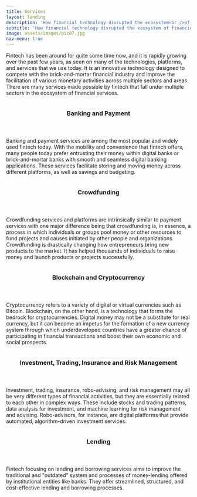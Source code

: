 ```yaml
---
title: Services
layout: landing
description: 'How financial technology disrupted the ecosystem<br />of financial services'
subtitle: 'How financial technology disrupted the ecosystem of financial services'
image: assets/images/pic07.jpg
nav-menu: true
---
```


<!-- Main -->
<div id="main">

<!-- One -->
<section id="one">
	<div class="inner">
		<p>Fintech has been around for quite some time now, and it is rapidly growing over the past few years, as seen on many of the technologies, platforms, and services that we use today. It is an innovative technology designed to compete with the brick-and-mortar financial industry and improve the facilitation of various monetary activities across multiple sectors and areas. There are many services made possible by fintech that fall under multiple sectors in the ecosystem of financial services.</p>
	</div>
</section>

<!-- Two -->
<section id="two" class="spotlights">
	<section>
		<a href="generic.html" class="image">
			<img src="{% link assets/images/pic08.jpg %}" alt="" data-position="center center" />
		</a>
		<div class="content">
			<div class="inner">
				<header class="major">
					<h3>Banking and Payment</h3>
				</header>
				<p>Banking and payment services are among the most popular and widely used fintech today. With the mobility and convenience that fintech offers, many people today prefer entrusting their money within digital banks or brick-and-mortar banks with smooth and seamless digital banking applications. These services facilitate storing and moving money across different platforms, as well as savings and budgeting.</p>
			</div>
		</div>
	</section>
	<section>
		<a href="generic.html" class="image">
			<img src="{% link assets/images/pic09.jpg %}" alt="" data-position="top center" />
		</a>
		<div class="content">
			<div class="inner">
				<header class="major">
					<h3>Crowdfunding</h3>
				</header>
				<p>Crowdfunding services and platforms are intrinsically similar to payment services with one major difference being that crowdfunding is, in essence, a process in which individuals or groups pool money or other resources to fund projects and causes initiated by other people and organizations. Crowdfunding is drastically changing how entrepreneurs bring new products to the market. It has helped thousands of individuals to raise money and launch products or projects successfully.</p>
			</div>
		</div>
	</section>
	<section>
		<a href="generic.html" class="image">
			<img src="{% link assets/images/pic10.jpg %}" alt="" data-position="25% 25%" />
		</a>
		<div class="content">
			<div class="inner">
				<header class="major">
					<h3>Blockchain and Cryptocurrency</h3>
				</header>
				<p>Cryptocurrency refers to a variety of digital or virtual currencies such as Bitcoin. Blockchain, on the other hand, is a technology that forms the bedrock for cryptocurrencies. Digital money may not be a substitute for real currency, but it can become an impetus for the formation of a new currency system through which underdeveloped countries have a greater chance of participating in financial transactions and boost their own economic and social prospects.</p>
			</div>
		</div>
	</section>
	<section>
		<a href="generic.html" class="image">
			<img src="{% link assets/images/pic12.jpg %}" alt="" data-position="center center" />
		</a>
		<div class="content">
			<div class="inner">
				<header class="major">
					<h3>Investment, Trading, Insurance and Risk Management</h3>
				</header>
				<p>Investment, trading, insurance, robo-advising, and risk management may all be very different types of financial activities, but they are essentially related to each other in complex ways. These include stocks and trading patterns, data analysis for investment, and machine learning for risk management and advising. Robo-advisors, for instance, are digital platforms that provide automated, algorithm-driven investment services.</p>
			</div>
		</div>
	</section>
	<section>
		<a href="generic.html" class="image">
			<img src="{% link assets/images/pic13.jpg %}" alt="" data-position="center center" />
		</a>
		<div class="content">
			<div class="inner">
				<header class="major">
					<h3>Lending</h3>
				</header>
				<p>Fintech focusing on lending and borrowing services aims to improve the traditional and "outdated" system and processes of money-lending offered by institutional entities like banks. They offer streamlined, structured, and cost-effective lending and borrowing processes.</p>
			</div>
		</div>
	</section>
